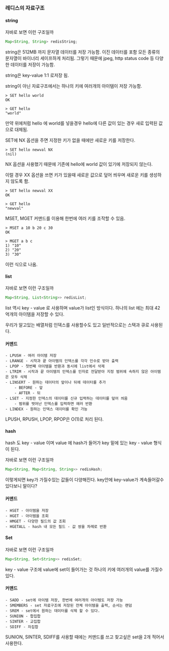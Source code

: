 
### 레디스의 자료구조

#### string

자바로 보면 이런 구조일까
```java
Map<String, String> redisString;
```

string은 512MB 까지 문자열 데이터를 저장 가능함.
이진 데이터를 포함 모든 종류의 문자열이 바이너리 세이프하게 처리됨.
그렇기 때문에 jpeg, http status code 등 다양한 데이터를 저장이 가능함.

string은 key-value 1:1 로저장 됨.

string이 아닌 자료구조에서는 하나의 키에 여러개의 아이템이 저장 가능함.

```shell
> SET hello world
OK

> GET hello
"world"
```

만약 위에처럼 hello 에 world를 넣을경우 hello에 다른 값이 있는 경우 새로 입력된 값으로 대체됨.

SET에 NX 옵션을 주면 지정한 키가 없을 때에만 새로운 키를 저장한다.

```shell
> SET hello newval NX
(nil)
```

NX 옵션을 사용했기 때문에 기존에 hello에 world 값이 있기에 저장되지 않는다.

이럴 경우 XX 옵션을 쓰면 키가 있을때 새로운 값으로 덮어 씌우며 새로운 키를 생성하지 않도록 함.

```shell 
> SET hello newval XX
OK

> GET hello
"newval"
```

MSET, MGET 커맨드를 이용해 한번에 여러 키를 조작할 수 있음.

```shell
> MSET a 10 b 20 c 30
OK

> MGET a b c
1) "10"
2) "20"
3) "30"
```

이런 식으로 나옴.

#### list

자바로 보면 이런 구조일까
```java
Map<String, List<String>> redisList;
```

list 역시 key - value 로 사용하며
value가 list인 방식이다. 하나의 list 에는 최대 42억개의 아이템을 저장할 수 있다.

우리가 알고있는 배열처럼 인덱스를 사용할수도 있고 일반적으로는 스택과 큐로 사용된다.

#### 커맨드
	- LPUSH - 여러 아이템 저장
	- LRANGE - 시작과 끝 아이템의 인덱스를 각각 인수로 받아 출력
	- LPOP - 첫번째 아이템을 반환과 동시에 list에서 삭제
	- LTRIM - 시작과 끝 아이템의 인덱스를 인자로 전달받아 지정 범위에 속하지 않은 아이템은 모두 삭제
	- LINSERT - 원하는 데이터의 앞이나 뒤에 데이터를 추가
		- BEFORE - 앞
		- AFTER - 뒤
	- LSET - 지정한 인덱스의 데이터를 신규 입력하는 데이터를 덮어 씌움
		- 범위를 벗어난 인덱스를 입력하면 에러 반환
	- LINDEX - 원하는 인덱스 데이터를 확인 가능

LPUSH, RPUSH, LPOP, RPOP은 O(1)로 처리 된다.

#### hash

hash 도 key - value 이며 value 에 hash가 들어가 key 밑에 있는 key - value 형식이 된다.

자바로 보면 이런 구조일까
```java
Map<String, Map<String, String>> redisHash;
```
이렇게되면 key가 가질수있는 값들이 다양해진다.
key안에 key-value가 계속들어갈수있다보니 말이다?

#### 커맨드
	- HSET - 아이템을 저장
	- HGET - 아이템을 조회
	- HMGET - 다양한 필드의 값 조회
	- HGETALL - hash 내 모든 필드 - 값 쌍을 차례로 반환

#### Set

자바로 보면 이런 구조일까
```java
Map<String, Set<String>> redisSet;
```

key - value 구조에 value에 set이 들어가는 것
하나의 키에 여러개의 value를 가질수 있다.

#### 커맨드
	- SADD - set에 아이템 저장, 한번에 여러개의 아이템도 저장 가능
	- SMEMBERS - set 자료구조에 저장된 전체 아이템을 출력, 순서는 랜덤
	- SREM - set에서 원하는 데이터를 삭제 할 수 있다.
	- SUNION - 합집합
	- SINTER - 교집합
	- SDIFF - 차집합

SUNION, SINTER, SDIFF를 사용할 때에는 커맨드를 쓰고 찾고싶은 set을 2개 적어서 사용한다.



